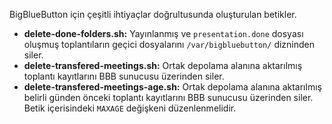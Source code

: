 BigBlueButton için çeşitli ihtiyaçlar doğrultusunda oluşturulan betikler.

* **delete-done-folders.sh:** Yayınlanmış ve `presentation.done` dosyası oluşmuş toplantıların geçici dosyalarını `/var/bigbluebutton/` dizninden siler.
* **delete-transfered-meetings.sh:** Ortak depolama alanına aktarılmış toplantı kayıtlarını BBB sunucusu üzerinden siler.
* **delete-transfered-meetings-age.sh:** Ortak depolama alanına aktarılmış belirli günden önceki toplantı kayıtlarını BBB sunucusu üzerinden siler. Betik içerisindeki `MAXAGE` değişkeni düzenlenmelidir.